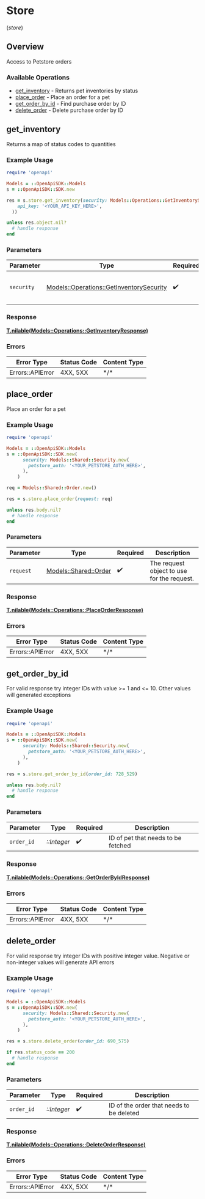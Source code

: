 # Store
(*store*)

## Overview

Access to Petstore orders

### Available Operations

* [get_inventory](#get_inventory) - Returns pet inventories by status
* [place_order](#place_order) - Place an order for a pet
* [get_order_by_id](#get_order_by_id) - Find purchase order by ID
* [delete_order](#delete_order) - Delete purchase order by ID

## get_inventory

Returns a map of status codes to quantities

### Example Usage

<!-- UsageSnippet language="ruby" operationID="getInventory" method="get" path="/store/inventory" -->
```ruby
require 'openapi'

Models = ::OpenApiSDK::Models
s = ::OpenApiSDK::SDK.new

res = s.store.get_inventory(security: Models::Operations::GetInventorySecurity.new(
    api_key: '<YOUR_API_KEY_HERE>',
  ))

unless res.object.nil?
  # handle response
end

```

### Parameters

| Parameter                                                                                   | Type                                                                                        | Required                                                                                    | Description                                                                                 |
| ------------------------------------------------------------------------------------------- | ------------------------------------------------------------------------------------------- | ------------------------------------------------------------------------------------------- | ------------------------------------------------------------------------------------------- |
| `security`                                                                                  | [Models::Operations::GetInventorySecurity](../../models/operations/getinventorysecurity.md) | :heavy_check_mark:                                                                          | The security requirements to use for the request.                                           |

### Response

**[T.nilable(Models::Operations::GetInventoryResponse)](../../models/operations/getinventoryresponse.md)**

### Errors

| Error Type       | Status Code      | Content Type     |
| ---------------- | ---------------- | ---------------- |
| Errors::APIError | 4XX, 5XX         | \*/\*            |

## place_order

Place an order for a pet

### Example Usage

<!-- UsageSnippet language="ruby" operationID="placeOrder" method="post" path="/store/order" -->
```ruby
require 'openapi'

Models = ::OpenApiSDK::Models
s = ::OpenApiSDK::SDK.new(
      security: Models::Shared::Security.new(
        petstore_auth: '<YOUR_PETSTORE_AUTH_HERE>',
      ),
    )

req = Models::Shared::Order.new()

res = s.store.place_order(request: req)

unless res.body.nil?
  # handle response
end

```

### Parameters

| Parameter                                             | Type                                                  | Required                                              | Description                                           |
| ----------------------------------------------------- | ----------------------------------------------------- | ----------------------------------------------------- | ----------------------------------------------------- |
| `request`                                             | [Models::Shared::Order](../../models/shared/order.md) | :heavy_check_mark:                                    | The request object to use for the request.            |

### Response

**[T.nilable(Models::Operations::PlaceOrderResponse)](../../models/operations/placeorderresponse.md)**

### Errors

| Error Type       | Status Code      | Content Type     |
| ---------------- | ---------------- | ---------------- |
| Errors::APIError | 4XX, 5XX         | \*/\*            |

## get_order_by_id

For valid response try integer IDs with value >= 1 and <= 10. Other values will generated exceptions

### Example Usage

<!-- UsageSnippet language="ruby" operationID="getOrderById" method="get" path="/store/order/{orderId}" -->
```ruby
require 'openapi'

Models = ::OpenApiSDK::Models
s = ::OpenApiSDK::SDK.new(
      security: Models::Shared::Security.new(
        petstore_auth: '<YOUR_PETSTORE_AUTH_HERE>',
      ),
    )

res = s.store.get_order_by_id(order_id: 728_529)

unless res.body.nil?
  # handle response
end

```

### Parameters

| Parameter                          | Type                               | Required                           | Description                        |
| ---------------------------------- | ---------------------------------- | ---------------------------------- | ---------------------------------- |
| `order_id`                         | *::Integer*                        | :heavy_check_mark:                 | ID of pet that needs to be fetched |

### Response

**[T.nilable(Models::Operations::GetOrderByIdResponse)](../../models/operations/getorderbyidresponse.md)**

### Errors

| Error Type       | Status Code      | Content Type     |
| ---------------- | ---------------- | ---------------- |
| Errors::APIError | 4XX, 5XX         | \*/\*            |

## delete_order

For valid response try integer IDs with positive integer value. Negative or non-integer values will generate API errors

### Example Usage

<!-- UsageSnippet language="ruby" operationID="deleteOrder" method="delete" path="/store/order/{orderId}" -->
```ruby
require 'openapi'

Models = ::OpenApiSDK::Models
s = ::OpenApiSDK::SDK.new(
      security: Models::Shared::Security.new(
        petstore_auth: '<YOUR_PETSTORE_AUTH_HERE>',
      ),
    )

res = s.store.delete_order(order_id: 690_575)

if res.status_code == 200
  # handle response
end

```

### Parameters

| Parameter                                | Type                                     | Required                                 | Description                              |
| ---------------------------------------- | ---------------------------------------- | ---------------------------------------- | ---------------------------------------- |
| `order_id`                               | *::Integer*                              | :heavy_check_mark:                       | ID of the order that needs to be deleted |

### Response

**[T.nilable(Models::Operations::DeleteOrderResponse)](../../models/operations/deleteorderresponse.md)**

### Errors

| Error Type       | Status Code      | Content Type     |
| ---------------- | ---------------- | ---------------- |
| Errors::APIError | 4XX, 5XX         | \*/\*            |
